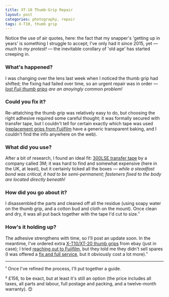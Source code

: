 ```yaml
---
title: XT-10 Thumb-Grip Repair
layout: post
categories: photography, repair
tags: X-T10, thumb grip
---
```


Notice the use of air quotes, here: the fact that my snapper's 'getting up in years' is something I struggle to accept; I've only had it since 2015, yet — _much to my protest!_ — the inevitable corollary of 'old age' has started creeping in.

### What's happened? ###

I was changing over the lens last week when I noticed the thumb grip had shifted; the fixing had failed over time, so an urgent repair was in order — _[lost Fuji thumb grips](https://www.dpreview.com/forums/thread/4343992) are an anoyingly common problem!_

### Could you fix it? ###

Re-attatching the thumb grip was relatively easy to do, but choosing the right adhesive required some careful thought; it was formally secured with transfer tape, but I couldn't tell for certain exactly which tape was used ([replacement grips from Fujifilm](https://m.youtube.com/watch?v=cjHktODe0qU&pp=ygUQeC10MTAgdGh1bWIgZ3JpcA%3D%3D) have a generic transparent baking, and I couldn't find the info anywhere on the web). 

### What did you use? ###

After a bit of research, I found an ideal fit: [300LSE transfer tape](https://technicaldatasheets.3m.com/en_US?pif=000044?locale=en-US) by a company called 3M; it was hard to find and somewhat expensive (here in the UK, at least), but it certainly ticked all the boxes — _while a steadfast bond was critical, it had to be semi-permanent; fasteners fixed to the body are located directly beneath!_

### How did you go about it? ###

I disassembled the parts and cleaned off all the residue (using soapy water on the thumb grip, and a cotton bud and cloth on the mount). Once clean and dry, it was all put back together with the tape I'd cut to size.¹

### How's it holding up? ###

The adhesive strengthens with time, so I'll post an update soon. In the meantime, I've ordered extra [X-T10/XT-20 thumb grips](https://www.ebay.co.uk/sch/i.html?_from=R40&_trksid=p2047675.m570.l1313&_nkw=fuji+x-t10+thumb+grip&_sacat=0) from ebay (just in case); I tried [reaching out to Fujifilm](https://discuss.pixls.us/t/stupid-is-as-stupid-does/35594/49?u=martbetz), but they told me they didn't sell spares (I was offered a [fix and full service](https://repairs.fujifilm.eu/en/pricing/?prodgroup=3), but it obviously cost a lot more).¹

---

¹ Once I've refined the process, I'll put together a guide.

² £156, to be exact, but at least it's still an option (the price includes all taxes, all parts and labour, full postage and packing, and a twelve-month warranty). 😊
